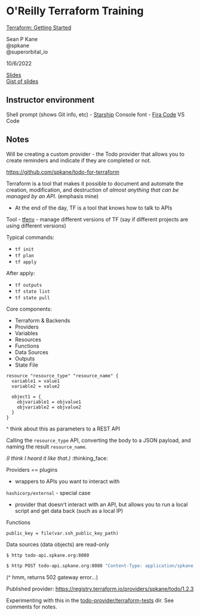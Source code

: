 # O'Reilly Terraform Training

[Terraform: Getting Started](https://learning.oreilly.com/live-events/terraform-getting-started/0636920060088/0636920076176/)

Sean P Kane
<br>@spkane
<br>@superorbital_io

10/6/2022

[Slides](classterraformgetstarted31664810606616.pdf)
<br>[Gist of slides](https://gist.github.com/spkane/df02f7858f6bef9f045fa1c296f8146f)


## Instructor environment

Shell prompt (shows Git info, etc) - [Starship](https://starship.rs)
Console font - [Fira Code](https://github.com/tonsky/FiraCode)
VS Code


## Notes

Will be creating a custom provider - the Todo provider that allows you to create reminders and indicate if they are completed or not.

https://github.com/spkane/todo-for-terraform


Terraform is a tool that makes it possible to document and automate the creation, modification, and destruction of _almost anything that can be managed by an API_. (emphasis mine)
* At the end of the day, TF is a tool that knows how to talk to APIs


Tool - [tfenv](https://github.com/tfutils/tfenv) - manage different versions of TF (say if different projects are using different versions)


Typical commands:
* `tf init`
* `tf plan`
* `tf apply`

After apply:
* `tf outputs`
* `tf state list`
* `tf state pull`


Core components:
* Terraform & Backends
* Providers
* Variables
* Resources
* Functions
* Data Sources
* Outputs
* State File


```hcl
resource "resource_type" "resource_name" {
  variable1 = value1
  variable2 = value2

  object1 = {
    objvariable1 = objvalue1
    objvariable2 = objvalue2
  }
}
```
^ think about this as parameters to a REST API

Calling the `resource_type` API, converting the body to a JSON payload, and naming the result `resource_name`.

_(I think I heard it like that.)_ :thinking_face:


Providers == plugins
- wrappers to APIs you want to interact with

`hashicorp/external` - special case
* provider that doesn't interact with an API, but allows you to run a local script and get data back (such as a local IP)


Functions
```hcl
public_key = file(var.ssh_public_key_path)
```


Data sources (data objects) are read-only


```bash
$ http todo-api.spkane.org:8080
```

```bash
$ http POST todo-api.spkane.org:8080 "Content-Type: application/spkane.todo-list.v1+json" description="paint the house" completed:=false
```
(^ hmm, returns 502 gateway error...)


Published provider:
https://registry.terraform.io/providers/spkane/todo/1.2.3


Experimenting with this in the [todo-provider/terraform-tests](todo-provider/terraform-tests) dir. See comments for notes.


